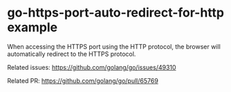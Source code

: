 # go-https-port-auto-redirect-for-http example

When accessing the HTTPS port using the HTTP protocol, the browser will automatically redirect to the HTTPS protocol.  

Related issues: <https://github.com/golang/go/issues/49310>

Related PR: <https://github.com/golang/go/pull/65769>
